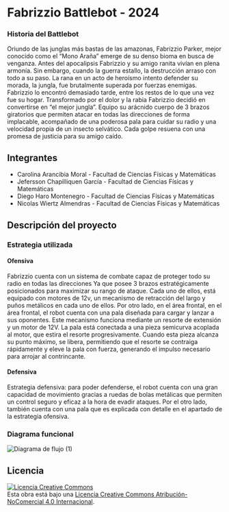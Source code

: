 # Fabrizzio Battlebot - 2024 

### Historia del Battlebot
Oriundo de las junglas más bastas de las amazonas, Fabrizzio Parker, mejor conocido
como el “Mono Araña” emerge de su denso bioma en busca de venganza. Antes del
apocalipsis Fabrizzio y su amigo ranita vivían en plena armonía. Sin embargo, cuando
la guerra estallo, la destrucción arraso con todo a su paso. La rana en un acto de
heroísmo intento defender su morada, la jungla, fue brutalmente superada por fuerzas
enemigas. Fabrizzio lo encontró demasiado tarde, entre los restos de lo que una vez
fue su hogar.
Transformado por el dolor y la rabia Fabrizzio decidió en convertirse en “el mejor
jungla”. Equipo su arácnido cuerpo de 3 brazos giratorios que permiten atacar en todas
las direcciones de forma implacable, acompañado de una poderosa pala para cuidar
su radio y una velocidad propia de un insecto selvático. Cada golpe resuena con una
promesa de justicia para su amigo caído. 
  

## Integrantes
- Carolina Arancibia Moral - Facultad de Ciencias Físicas y Matemáticas
- Jefersson Chapilliquen García - Facultad de Ciencias Físicas y Matemáticas
- Diego Haro Montenegro - Facultad de Ciencias Físicas y Matemáticas
- Nicolas Wiertz Almendras - Facultad de Ciencias Físicas y Matemáticas


## Descripción del proyecto
  
### Estrategia utilizada
  
#### Ofensiva
Fabrizzio cuenta con un sistema de combate capaz de proteger todo su radio en todas
las direcciones Ya que posee 3 brazos estratégicamente posicionados para maximizar
su rango de ataque. Cada uno de ellos, está equipado con motores de 12v, un
mecanismo de retracción del largo y puños metálicos en cada uno de ellos.
Por otro lado, en el área frontal, en el área frontal, el robot cuenta con una pala
diseñada para cargar y lanzar a sus oponentes. Este mecanismo funciona mediante un
resorte de extensión y un motor de 12V. La pala está conectada a una pieza semicurva
acoplada al motor, que estira el resorte progresivamente. Cuando esta pieza alcanza
su punto máximo, se libera, permitiendo que el resorte se contraiga rápidamente y
eleve la pala con fuerza, generando el impulso necesario para arrojar al contrincante.

#### Defensiva
Estrategia defensiva: para poder defenderse, el robot cuenta con una gran capacidad de movimiento gracias a ruedas de bolas metálicas que permiten un control seguro y eficaz a la hora de evadir ataques. Por el otro lado, también cuenta con una pala que es explicada con detalle en el apartado de la estrategia ofensiva.

### Diagrama funcional
![Diagrama de flujo (1)](https://github.com/user-attachments/assets/df134b1d-9b6a-416f-8813-a61a78644aeb)

## Licencia
<a rel="license" href="http://creativecommons.org/licenses/by-nc/4.0/"><img alt="Licencia Creative Commons" style="border-width:0" src="https://i.creativecommons.org/l/by-nc/4.0/88x31.png" /></a><br />Esta obra está bajo una <a rel="license" href="http://creativecommons.org/licenses/by-nc/4.0/">Licencia Creative Commons Atribución-NoComercial 4.0 Internacional</a>.
